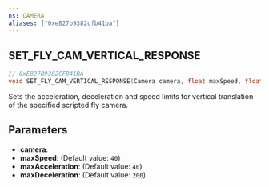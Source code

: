 ```yaml
---
ns: CAMERA
aliases: ["0xe827b9382cfb41ba"]
---
```

## SET_FLY_CAM_VERTICAL_RESPONSE

```c
// 0xE827B9382CFB41BA
void SET_FLY_CAM_VERTICAL_RESPONSE(Camera camera, float maxSpeed, float maxAcceleration, float maxDeceleration);
```

Sets the acceleration, deceleration and speed limits for vertical translation of the specified scripted fly camera.


## Parameters
* **camera**: 
* **maxSpeed**: (Default value: `40`)
* **maxAcceleration**: (Default value: `40`)
* **maxDeceleration**: (Default value: `200`)
